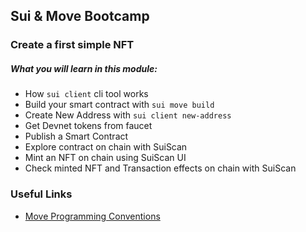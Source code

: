 ## Sui & Move Bootcamp

### Create a first simple NFT

##### What you will learn in this module:

 - How `sui client` cli tool works
 - Build your smart contract with `sui move build`
 - Create New Address with `sui client new-address`
 - Get Devnet tokens from faucet
 - Publish a Smart Contract
 - Explore contract on chain with SuiScan
 - Mint an NFT on chain using SuiScan UI
 - Check minted NFT and Transaction effects on chain with SuiScan


### Useful Links

 - [Move Programming Conventions](https://docs.sui.io/concepts/sui-move-concepts/conventions)
 
